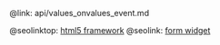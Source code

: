 @link: api/values_onvalues_event.md

@seolinktop: [html5 framework](https://webix.com)
@seolink: [form widget](https://webix.com/widget/form/)